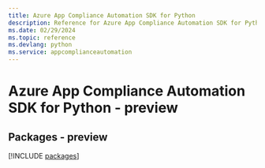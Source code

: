 ```yaml
---
title: Azure App Compliance Automation SDK for Python
description: Reference for Azure App Compliance Automation SDK for Python
ms.date: 02/29/2024
ms.topic: reference
ms.devlang: python
ms.service: appcomplianceautomation
---
```

# Azure App Compliance Automation SDK for Python - preview
## Packages - preview
[!INCLUDE [packages](app-compliance-automation-index.md)]